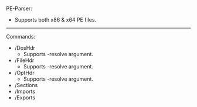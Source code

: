PE-Parser:
- Supports both x86 & x64 PE files.

---------------------------------------

Commands:
- /DosHdr
  - Supports -resolve argument.
- /FileHdr
  - Supports -resolve argument.
- /OptHdr
  - Supports -resolve argument.
- /Sections
- /Imports
- /Exports
